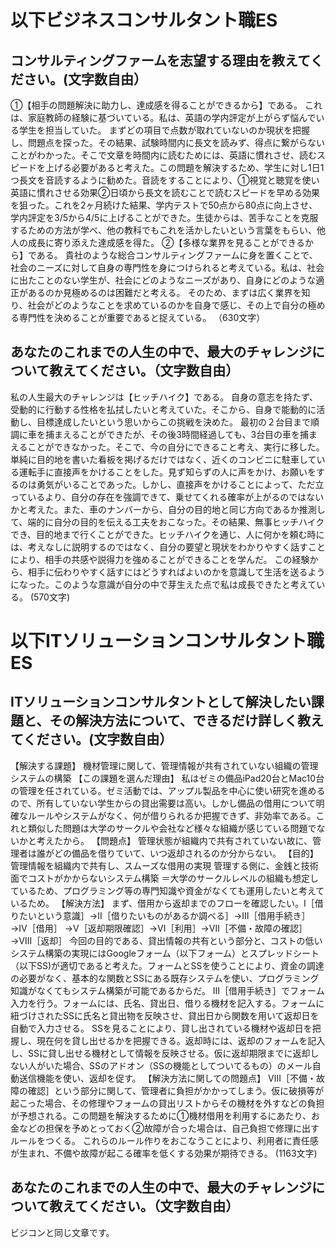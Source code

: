 # 以下ビジネスコンサルタント職ES

## コンサルティングファームを志望する理由を教えてください。(文字数自由）
  ①【相手の問題解決に助力し、達成感を得ることができるから】である。
  これは、家庭教師の経験に基づいている。私は、英語の学内評定が上がらず悩んでいる学生を担当していた。
  まずどの項目で点数が取れていないのか現状を把握し、問題点を探った。その結果、試験時間内に長文を読みず、得点に繋がらないことがわかった。そこで文章を時間内に読むためには、英語に慣れさせ、読むスピードを上げる必要があると考えた。この問題を解決するため、学生に対し1日1つ長文を音読するように勧めた。音読をすることにより、①視覚と聴覚を使い英語に慣れさせる効果②日頃から長文を読むことで読むスピードを早める効果を狙った。これを2ヶ月続けた結果、学内テストで50点から80点に向上させ、学内評定を3/5から4/5に上げることができた。生徒からは、苦手なことを克服するための方法が学べ、他の教科でもこれを活かしたいという言葉をもらい、他人の成長に寄り添えた達成感を得た。
  ②【多様な業界を見ることができるから】である。
  貴社のような総合コンサルティングファームに身を置くことで、社会のニーズに対して自身の専門性を身につけられると考えている。私は、社会に出たことのない学生が、社会にどのようなニーズがあり、自身にどのような適正があるのか見極めるのは困難だと考える。
  そのため、まずは広く業界を知り、社会がどのようなことを求めているのかを自身で感じ、その上で自分の極める専門性を決めることが重要であると捉えている。
  （630文字）

## あなたのこれまでの人生の中で、最大のチャレンジについて教えてください。（文字数自由）
私の人生最大のチャレンジは【ヒッチハイク】である。
自身の意志を持たず、受動的に行動する性格を払拭したいと考えていた。そこから、自身で能動的に活動し、目標達成したいという思いからこの挑戦を決めた。
最初の２台目まで順調に車を捕まえることができたが、その後3時間経過しても、3台目の車を捕まえることができなかった。そこで、今の自分にできること考え、実行に移した。単純に目的地を書いた看板を掲げるだけではなく、近くのコンビニに駐車している運転手に直接声をかけることをした。見ず知らずの人に声をかけ、お願いをするのは勇気がいることであった。しかし、直接声をかけることによって、ただ立っているより、自分の存在を強調できて、乗せてくれる確率が上がるのではないかと考えた。また、車のナンバーから、自分の目的地と同じ方向であるか推測して、端的に自分の目的を伝える工夫をおこなった。その結果、無事ヒッチハイクでき、目的地まで行くことができた。ヒッチハイクを通じ、人に何かを頼む時には、考えなしに説明するのではなく、自分の要望と現状をわかりやすく話すことにより、相手の共感や説得力を強めることができることを学んだ。
この経験から、相手に伝わりやすく話すにはどうすればよいのかを意識して生活を送るようになった。このような意識が自分の中で芽生えた点で私は成長できたと考えている。
(570文字)

# 以下ITソリューションコンサルタント職ES

## ITソリューションコンサルタントとして解決したい課題と、その解決方法について、できるだけ詳しく教えてください。(文字数自由）
  【解決する課題】
  機材管理に関して、管理情報が共有されていない組織の管理システムの構築
  【この課題を選んだ理由】
  私はゼミの備品iPad20台とMac10台の管理を任されている。ゼミ活動では、アップル製品を中心に使い研究を進めるので、所有していない学生からの貸出需要は高い。しかし備品の借用について明確なルールやシステムがなく、何が借りられるか把握できず、非効率である。これと類似した問題は大学のサークルや会社など様々な組織が感じている問題でないかと考えたから。
  【問題点】
  管理状態が組織内で共有されていない故に、管理者は誰がどの備品を借りていて、いつ返却されるのか分からない。
  【目的】
  管理情報を組織内で共有し、スムーズな借用の実現
  管理する側に、金銭と技術面でコストがかからないシステム構築
    ＝大学のサークルレベルの組織も想定しているため、プログラミング等の専門知識や資金がなくても運用したいと考えているため。
  【解決方法】
  まず、借用から返却までのフローを確認したい。Ⅰ［借りたいという意識］→Ⅱ［借りたいものがあるか調べる］→Ⅲ［借用手続き］→Ⅳ［借用］
  →Ⅴ［返却期限確認］→Ⅵ［利用］→Ⅶ［不備・故障の確認］→Ⅷ［返却］
  今回の目的である、貸出情報の共有という部分と、コストの低いシステム構築の実現にはGoogleフォーム（以下フォーム）とスプレッドシート（以下SS)が適切であると考えた。フォームとSSを使うことにより、資金の調達の必要がなく、基本的な関数とSSにある既存システムを使い、プログラミング知識がなくてもシステム構築が可能であるからだ。
  Ⅲ［借用手続き］でフォーム入力を行う。フォームには、氏名、貸出日、借りる機材を記入する。フォームに紐づけされたSSに氏名と貸出物を反映させ、貸出日から関数を用いて返却日を自動で入力させる。
  SSを見ることにより、貸し出されている機材や返却日を把握し、現在何を貸し出せるかを把握できる。返却時には、返却のフォームを記入し、SSに貸し出せる機材として情報を反映させる。仮に返却期限までに返却しない人がいた場合、SSのアドオン（SSの機能としてついてるもの）のメール自動送信機能を使い、返却を促す。
  【解決方法に関しての問題点】
  Ⅷ［不備・故障の確認］という部分に関して、管理者に負担がかかってしまう。仮に破損等が起こった場合、その修理やフォームの貸出リストからその機材を外すなどの負担が予想される。この問題を解決するために①機材借用を利用するにあたり、お金などの担保を予めとっておく②故障が合った場合は、自己負担で修理に出すルールをつくる。
  これらのルール作りをおこなうことにより、利用者に責任感が生まれ、不備や故障が起こる確率を低くする効果が期待できる。
(1163文字)

## あなたのこれまでの人生の中で、最大のチャレンジについて教えてください。（文字数自由）
ビジコンと同じ文章です。
